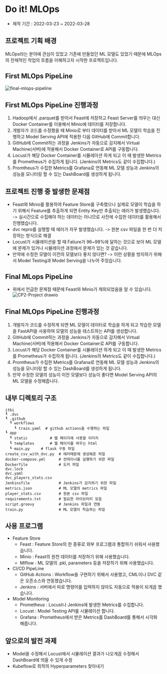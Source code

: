 # Do it! MLOps

* 제작 기간 : 2022-03-23 ~ 2022-03-28

## 프로젝트 기획 배경
MLOps라는 분야에 관심이 있었고 기존에 만들었던 ML 모델도 있었기 때문에 MLOps의 전체적인 작업의 흐름을 이해하고자 시작한 프로젝트입니다.

## First MLOps PipeLine
![final-mlops-pipeline](https://user-images.githubusercontent.com/76984534/160886227-91839fd4-913e-4727-a2b6-72fc77451f3e.png)

## First MLOps PipeLine 진행과정
1. Hadoop에서 .parquet를 받아서 Feast에 저장하고 Feast Server를 띄우는 대신 Docker Container를 이용해서 Minio에 데이터를 저장합니다.
2. 개발자가 코드를 수정했을 때 Minio로 부터 데이터를 받아서 ML 모델이 학습을 진행하고 Model Serving API에 적용한 다음 GitHub에 Commit합니다.
3. GitHub에 Commit하는 과정을 Jenkins가 자동으로 감지해서 Virtual Machine(서버)에 적용해서 Docker Container로 API를 구동합니다.
4. Locust가 해당 Docker Container를 시뮬레이션 하게 되고 이 때 발생한 Metrics를 Prometheus가 수집하게 됩니다. (Jenkins의 Metrics도 같이 수집합니다.)
5. Promtheus가 수집한 Metrics를 Grafana로 연동해 ML 모델 성능과 Jenkins의 성능을 모니터링 할 수 있는 DashBoard를 생성하게 됩니다.

## 프로젝트 진행 중 발생한 문제점
* Feast와 Minio를 활용하여 Feature Store를 구축했으나 실제로 모델이 학습을 하기 위해서 Feature를 추출하게 되면 Entity Key만 추출되는 에러가 발생했습니다. -> 실시간으로 수집해야 하는 데이터는 아니므로 사전에 수집한 데이터를 활용해서 진행했습니다.
* dvc repro를 실행할 때 에러가 자꾸 발생했습니다. -> 원본 csv 파일을 한 번 더 저장하는 방식으로 해결
* Locust가 시뮬레이션을 할 때 Faliure가 96~98%에 달하는 것으로 보아 ML 모델에 문제가 있거나 시뮬레이션 과정에서 문제가 있는 것 같습니다.
* 만약에 수정한 모델이 이전의 모델보다 좋지 않다면? -> 이런 상황을 방지하기 위해서 Model Testing과 Model Serving을 나누어 주었습니다.

## Final MLops PipeLine
* 위에서 언급한 문제점 때문에 Feast와 Minio가 제외되었음을 알 수 있습니다.
![CP2-Project drawio](https://user-images.githubusercontent.com/76984534/160883633-f19df56f-d610-48cb-8055-5de9ba742dc3.png)

## Final MLOps PipeLine 진행과정

1. 개발자가 코드를 수정하게 되면 ML 모델이 데이터로 학습을 하게 되고 학습한 모델을 FastAPI을 사용하여 모델의 성능을 테스트하는 API를 생성합니다.
2. GitHub에 Commit하는 과정을 Jenkins가 자동으로 감지해서 Virtual Machine(서버)에 적용해서 Docker Container로 API를 구동합니다.
3. Locust가 해당 Docker Container를 시뮬레이션 하게 되고 이 때 발생한 Metrics를 Prometheus가 수집하게 됩니다. (Jenkins의 Metrics도 같이 수집합니다.)
4. Promtheus가 수집한 Metrics를 Grafana로 연동해 ML 모델 성능과 Jenkins의 성능을 모니터링 할 수 있는 DashBoard를 생성하게 됩니다.
5. 만약 수정한 모델의 성능이 이전 모델보다 성능이 좋다면 Model Serving API의 ML 모델을 수정해줍니다.

## 내부 디렉토리 구조
```
itbi
┖ .dvc
┖ .github
  ┖ workflows
    ┖ train.yaml  # github actions을 수행하는 파일
┖ app
  ┖ static			# 웹 페이지에 사용할 이미지
  ┖ templates		# 웹 페이지를 띄우는 html
  ┖ main.py     # flask 구동 파일
create_csv_with_dvc.py  # 에러때문에 생성해준 파일
docker-compose.yml      # 컨테이너를 실행하기 위한 파일
Dockerfile              # 도커 파일
dvc.lock
dvc.yaml
dvc_players_stats.csv
Jenkinsfile             # Jenkins가 감지하기 위한 파일
metrics.json            # ML 모델의 metrics 파일
player_stats.csv        # 원본 csv 파일
requirements.txt        # 필요한 라이브러리 모음
script.groovy           # Jenkins 파일과 연동
train.py                # ML 모델이 학습하는 파일
```

## 사용 프로그램
* Feature Store
  *  Feast : Feature Store의 한 종류로 외부 프로그램과 통합하기 쉬워서 사용했습니다.
  *  Minio : Feast의 원천 데이터를 저장하기 위해 사용했습니다.
  *  Mlflow : ML 모델의  .pkl, parameters 등을 저장하기 위해 사용했습니다.
* CI/CD PipeLine
  * GitHub Actions : Workflow을 구현하기 위해서 사용했고, CML이나 DVC 같은 오픈소스와 연동했습니다.
  * Jenkins : 서버에서 따로 명령어를 입력하지 않아도 자동으로 적용이 되게끔 했습니다.
* Model Monitoring
  * Prometheus : Locust나 Jenkins에 발생한 Metrics를 수집합니다.
  * Locust : Model Testing API를 시뮬레이션 합니다.
  * Grafana : Prometheus에서 받은 Metrics를 DashBoard를 통해서 시각화 해줍니다.

## 앞으로의 발전 과제
* Model을 수정해서 Locust에서 시뮬레이션 결과가 나오게끔 수정해서 DashBoard에 띄울 수 있게 수정
* Kubeflow로 최적의 Hyperparameters 찾아내기
